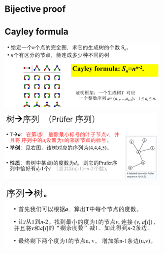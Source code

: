 # Bijective proof


# Cayley formula

![Alt text](image-497.png)

![Alt text](image-498.png)

![Alt text](image-499.png)

